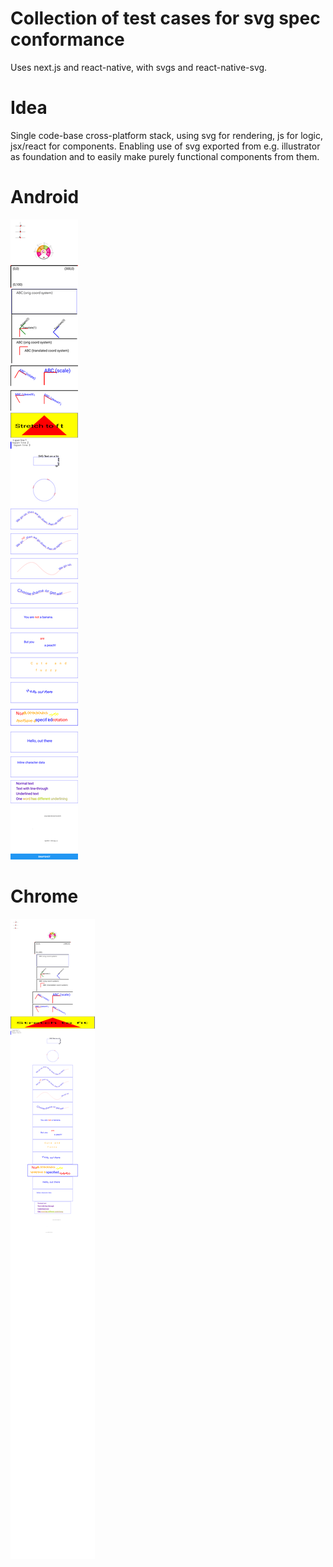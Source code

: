 # Collection of test cases for svg spec conformance

Uses next.js and react-native, with svgs and react-native-svg.

# Idea
Single code-base cross-platform stack, using svg for rendering, js for logic, jsx/react for components. Enabling use of svg exported from e.g. illustrator as foundation and to easily make purely functional components from them.

# Android
![Android](./native.png "Android")

# Chrome
![Chrome](./chrome.png "Chrome")


